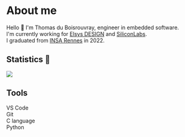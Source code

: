 # About me 

Hello 👋
I'm Thomas du Boisrouvray, engineer in embedded software.  
I'm currently working for [Elsys DESIGN](https://www.elsys-design.com) and [SiliconLabs](https://www.silabs.com).  
I graduated from [INSA Rennes](https://www.insa-rennes.fr) in 2022.

## Statistics 🎉

<img src ="https://github-readme-stats.vercel.app/api?username=thomasdjb&show_icons=true&theme=tokyonight&count_private=true&include_all_commits=true&hide_border=true&hide=issues,contribs">
  
## Tools
VS Code  
Git  
C language  
Python
